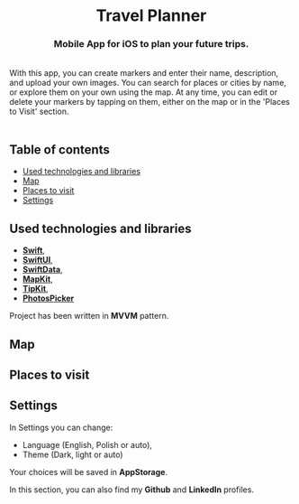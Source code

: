<h1 align="center">
Travel Planner
</h1>
<h3 align="center">
Mobile App for iOS to plan your future trips.
</h3>
<br>
With this app, you can create markers and enter their name, description, and upload your own images. You can search for places or cities by name, or explore them on your own using the map. At any time, you can edit or delete your markers by tapping on them, either on the map or in the 'Places to Visit' section.

<br>
<br>


## Table of contents 
- [Used technologies and libraries]()
- [Map]()
- [Places to visit]()
- [Settings]()

## Used technologies and libraries
- **[Swift](https://www.swift.org/documentation/)**,  
- **[SwiftUI](https://developer.apple.com/tutorials/swiftui)**,
- **[SwiftData](https://developer.apple.com/documentation/swiftdata)**, 
- **[MapKit](https://developer.apple.com/documentation/mapkit/)**,
- **[TipKit](https://developer.apple.com/documentation/tipkit/)**,
- **[PhotosPicker](https://developer.apple.com/documentation/photokit/photopicker/)**

Project has been written in **MVVM** pattern.

## Map




## Places to visit
  



<a name="settings"></a>
## Settings
In Settings you can change:  
- Language (English, Polish or auto),  
- Theme (Dark, light or auto)
  
Your choices will be saved in **AppStorage**.

In this section, you can also find my **Github** and **LinkedIn** profiles. 
